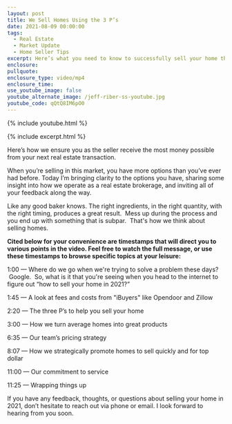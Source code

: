 ```yaml
---
layout: post
title: We Sell Homes Using the 3 P’s
date: 2021-08-09 00:00:00
tags:
  - Real Estate
  - Market Update
  - Home Seller Tips
excerpt: Here’s what you need to know to successfully sell your home this year.
enclosure:
pullquote:
enclosure_type: video/mp4
enclosure_time:
use_youtube_image: false
youtube_alternate_image: /jeff-riber-ss-youtube.jpg
youtube_code: qQtQ8IM6pO0
---
```

{% include youtube.html %}

{% include excerpt.html %}

Here’s how we ensure you as the seller receive the most money possible from your next real estate transaction.

When you’re selling in this market, you have more options than you’ve ever had before. Today I’m bringing clarity to the options you have, sharing some insight into how we operate as a real estate brokerage, and inviting all of your feedback along the way.

Like any good baker knows. The right ingredients, in the right quantity, with the right timing, produces a great result. &nbsp;Mess up during the process and you end up with something that is subpar. &nbsp;That's how we think about selling homes. &nbsp;

**Cited below for your convenience are timestamps that will direct you to various points in the video. Feel free to watch the full message, or use these timestamps to browse specific topics at your leisure:**

1:00 — Where do we go when we're trying to solve a problem these days? &nbsp;Google. &nbsp;So, what is it that you're seeing when you head to the internet to figure out “how to sell your home in 2021?”

1:45 — A look at fees and costs from "iBuyers" like Opendoor and Zillow

2:20 — The three P’s to help you sell your home

3:00 — How we turn average homes into great products

6:35 — Our team’s pricing strategy

8:07 — How we strategically promote homes to sell quickly and for top dollar

11:00 — Our commitment to service

11:25 — Wrapping things up

If you have any feedback, thoughts, or questions about selling your home in 2021, don’t hesitate to reach out via phone or email. I look forward to hearing from you soon.
